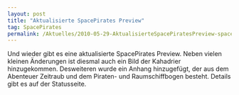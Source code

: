 ```yaml
---
layout: post
title: "Aktualisierte SpacePirates Preview"
tag: SpacePirates
permalink: /Aktuelles/2010-05-29-AktualisierteSpacePiratesPreview-spacepirates
---
```


Und wieder gibt es eine aktualisierte SpacePirates Preview. Neben vielen kleinen Änderungen ist diesmal auch ein Bild der Kahadrier hinzugekommen. Desweiteren wurde ein Anhang hinzugefügt, der aus dem Abenteuer Zeitraub und dem Piraten- und Raumschiffbogen besteht. Details gibt es auf der Statusseite.


